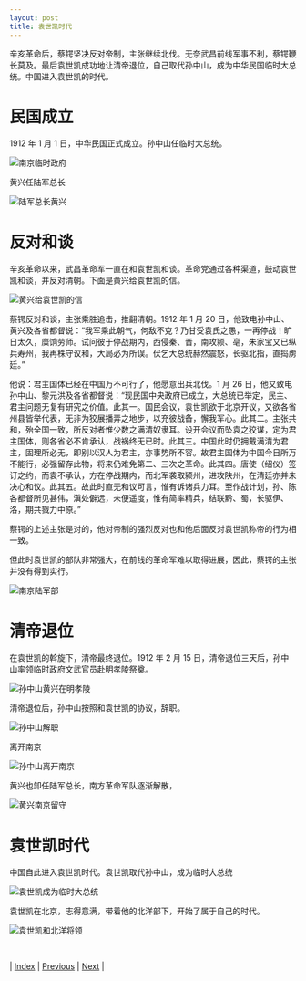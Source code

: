 ```yaml
---
layout: post
title: 袁世凯时代
---
```


辛亥革命后，蔡锷坚决反对帝制，主张继续北伐。无奈武昌前线军事不利，蔡锷鞭长莫及。最后袁世凯成功地让清帝退位，自己取代孙中山，成为中华民国临时大总统。中国进入袁世凯的时代。

# 民国成立

1912 年 1 月 1 日，中华民国正式成立。孙中山任临时大总统。

![南京临时政府](fig/8-1-13.jpeg "南京临时政府")

黄兴任陆军总长

![陆军总长黄兴](fig/8-1-11.jpeg "陆军总长黄兴")

# 反对和谈

辛亥革命以来，武昌革命军一直在和袁世凯和谈。革命党通过各种渠道，鼓动袁世凯和谈，并反对清朝。下面是黄兴给袁世凯的信。

![黄兴给袁世凯的信](fig/8-1-15.jpeg "黄兴给袁世凯的信")

蔡锷反对和谈，主张乘胜追击，推翻清朝。1912 年 1 月 20 日，他致电孙中山、黄兴及各省都督说：“我军乘此朝气，何敌不克？乃甘受袁氏之愚，一再停战！旷日太久，糜饷劳师。试问彼于停战期内，西侵秦、晋，南攻颍、亳，朱家宝又已纵兵寿州，我再株守议和，大局必为所误。伏乞大总统赫然震怒，长驱北指，直捣虏廷。”

他说：君主国体已经在中国万不可行了，他愿意出兵北伐。1 月 26 日，他又致电孙中山、黎元洪及各省都督说：“现民国中央政府已成立，大总统已举定，民主、君主问题无复有研究之价值。此其一。国民会议，袁世凯欲于北京开议，又欲各省州县皆举代表，无非为狡展播弄之地步，以充彼战备，懈我军心。此其二。主张共和，殆全国一致，所反对者惟少数之满清奴隶耳。设开会议而坠袁之狡谋，定为君主国体，则各省必不肯承认，战祸终无已时。此其三。中国此时仍拥戴满清为君主，固理所必无，即别以汉人为君主，亦事势所不容。故君主国体为中国今日所万不能行，必强留存此物，将来仍难免第二、三次之革命。此其四。唐使（绍仪）签订之约，而袁不承认，方在停战期内，而北军袭取颍州，进攻陕州，在清廷亦并未决心和议。此其五。故此时直无和议可言，惟有诉诸兵力耳。至作战计划，孙、陈各都督所见甚伟，滇处僻远，未便遥度，惟有简率精兵，结联黔、蜀，长驱伊、洛，期共戮力中原。”

蔡锷的上述主张是对的，他对帝制的强烈反对也和他后面反对袁世凯称帝的行为相一致。

但此时袁世凯的部队非常强大，在前线的革命军难以取得进展，因此，蔡锷的主张并没有得到实行。

![南京陆军部](fig/8-1-8.jpeg "南京陆军部")

# 清帝退位

在袁世凯的斡旋下，清帝最终退位。1912 年 2 月 15 日，清帝退位三天后，孙中山率领临时政府文武官员赴明孝陵祭奠。

![孙中山黄兴在明孝陵](fig/8-1-12.jpeg "孙中山黄兴在明孝陵")

清帝退位后，孙中山按照和袁世凯的协议，辞职。

![孙中山解职](fig/8-1-19.jpeg "孙中山解职")

离开南京

![孙中山离开南京](fig/8-1-17.jpeg "孙中山离开南京")

黄兴也卸任陆军总长，南方革命军队逐渐解散，

![黄兴南京留守](fig/8-1-14.jpeg "黄兴南京留守")

# 袁世凯时代

中国自此进入袁世凯时代。袁世凯取代孙中山，成为临时大总统

![袁世凯成为临时大总统](fig/8-1-16.jpeg "袁世凯成为临时大总统")

袁世凯在北京，志得意满，带着他的北洋部下，开始了属于自己的时代。

![袁世凯和北洋将领](fig/8-1-18.jpeg "袁世凯和北洋将领")

<br/>

| [Index](./) | [Previous](7-3-yunnan) | [Next](8-2-foryuan) |
